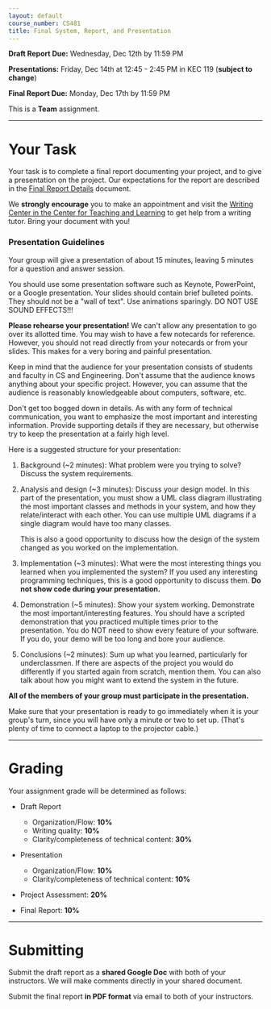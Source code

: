 ```yaml
---
layout: default
course_number: CS481
title: Final System, Report, and Presentation
---
```


**Draft Report Due:** Wednesday, Dec 12th by 11:59 PM

**Presentations:** Friday, Dec 14th at 12:45 - 2:45 PM in KEC 119 (**subject to change**)

**Final Report Due:** Monday, Dec 17th by 11:59 PM

This is a **Team** assignment.

--- --- --- --- --- --- --- --- --- --- --- --- --- --- --- --- --- --- --- --- --- --- --- ---



# Your Task

Your task is to complete a final report documenting your project, and to give a presentation on the project. Our expectations for the report are described in the [Final Report Details](finalreport.html) document.

We **strongly encourage** you to make an appointment and visit the [Writing Center in the Center for Teaching and Learning](http://www.ycp.edu/offices-and-services/center-for-teaching-and-learning/writing-center/) to get help from a writing tutor. Bring your document with you!

### Presentation Guidelines

Your group will give a presentation of about 15 minutes, leaving 5 minutes for a question and answer session.

You should use some presentation software such as Keynote, PowerPoint, or a Google presentation. Your slides should contain brief bulleted points. They should not be a "wall of text". Use animations sparingly. DO NOT USE SOUND EFFECTS!!!

**Please rehearse your presentation!** We can't allow any presentation to go over its allotted time. You may wish to have a few notecards for reference. However, you should not read directly from your notecards or from your slides. This makes for a very boring and painful presentation.

Keep in mind that the audience for your presentation consists of students and faculty in CS and Engineering. Don't assume that the audience knows anything about your specific project. However, you can assume that the audience is reasonably knowledgeable about computers, software, etc.

Don't get too bogged down in details. As with any form of technical communication, you want to emphasize the most important and interesting information. Provide supporting details if they are necessary, but otherwise try to keep the presentation at a fairly high level.

Here is a suggested structure for your presentation:

1.  Background (\~2 minutes): What problem were you trying to solve? Discuss the system requirements.

2.  Analysis and design (\~3 minutes): Discuss your design model. In this part of the presentation, you must show a UML class diagram illustrating the most important classes and methods in your system, and how they relate/interact with each other. You can use multiple UML diagrams if a single diagram would have too many classes.

    This is also a good opportunity to discuss how the design of the system changed as you worked on the implementation.

3.  Implementation (\~3 minutes): What were the most interesting things you learned when you implemented the system? If you used any interesting programming techniques, this is a good opportunity to discuss them. **Do not show code during your presentation.**

4.  Demonstration (\~5 minutes): Show your system working. Demonstrate the most important/interesting features. You should have a scripted demonstration that you practiced multiple times prior to the presentation. You do NOT need to show every feature of your software. If you do, your demo will be too long and bore your audience.

5.  Conclusions (\~2 minutes): Sum up what you learned, particularly for underclassmen. If there are aspects of the project you would do differently if you started again from scratch, mention them. You can also talk about how you might want to extend the system in the future.

**All of the members of your group must participate in the presentation.**

Make sure that your presentation is ready to go immediately when it is your group's turn, since you will have only a minute or two to set up. (That's plenty of time to connect a laptop to the projector cable.)

--- --- --- --- --- --- --- --- --- --- --- --- --- --- --- --- --- --- --- --- --- --- --- ---



# Grading

Your assignment grade will be determined as follows:

-   Draft Report
    -   Organization/Flow: **10%**
    -   Writing quality: **10%**
    -   Clarity/completeness of technical content: **30%**

-   Presentation
    -   Organization/Flow: **10%**
    -   Clarity/completeness of technical content: **10%**

-   Project Assessment: **20%**
-   Final Report: **10%**

--- --- --- --- --- --- --- --- --- --- --- --- --- --- --- --- --- --- --- --- --- --- --- ---



# Submitting

Submit the draft report as a **shared Google Doc** with both of your instructors.
We will make comments directly in your shared document.

Submit the final report **in PDF format** via email to both of your instructors.
